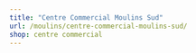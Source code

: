 ```yaml
---
title: "Centre Commercial Moulins Sud"
url: /moulins/centre-commercial-moulins-sud/
shop: centre commercial
---
```


